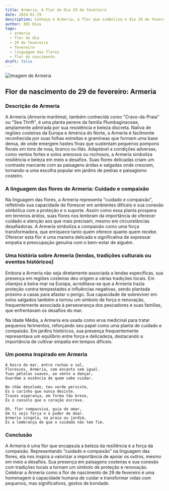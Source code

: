 ```yaml
---
title: Armeria, A Flor do Dia 29 de fevereiro
date: 2024-02-29
description: Conheça o Armeria, a flor que simboliza o dia 29 de fevereiro e seu significado 'Cuidado e compaixão'. Explore a beleza e o simbolismo desta flor encantadora.
author: 365 Dias
tags:
  - armeria
  - flor do dia
  - 29 de fevereiro
  - fevereiro
  - linguagem das flores
  - flor do nascimento
draft: false
---
```


![Imagem de Armeria](https://cdn.pixabay.com/photo/2019/05/02/18/43/thrift-4174262_1280.jpg#center)

## Flor de nascimento de 29 de fevereiro: Armeria

### Descrição de Armeria

A Armeria (_Armeria maritima_), também conhecida como "Cravo-da-Praia" ou "Sea Thrift", é uma planta perene da família Plumbaginaceae, amplamente admirada por sua resistência e beleza discreta. Nativa de regiões costeiras da Europa e América do Norte, a Armeria é facilmente reconhecida por suas folhas estreitas e gramíneas que formam uma base densa, de onde emergem hastes finas que sustentam pequenos pompons florais em tons de rosa, branco ou lilás. Adaptável a condições adversas, como ventos fortes e solos arenosos ou rochosos, a Armeria simboliza resiliência e beleza em meio a desafios. Suas flores delicadas criam um contraste marcante com as paisagens áridas e salgadas onde crescem, tornando-a uma escolha popular em jardins de pedras e paisagismo costeiro.

### A linguagem das flores de Armeria: Cuidado e compaixão

Na linguagem das flores, a Armeria representa "cuidado e compaixão", refletindo sua capacidade de florescer em ambientes difíceis e sua conexão simbólica com a proteção e o suporte. Assim como essa planta prospera em terrenos áridos, suas flores nos lembram da importância de oferecer cuidado e atenção aos que mais precisam, mesmo em circunstâncias desafiadoras. A Armeria simboliza a compaixão como uma força transformadora, que enriquece tanto quem oferece quanto quem recebe. Oferecer esta flor é uma maneira delicada e significativa de expressar empatia e preocupação genuína com o bem-estar de alguém.

### Uma história sobre Armeria (lendas, tradições culturais ou eventos históricos)

Embora a Armeria não seja diretamente associada a lendas específicas, sua presença em regiões costeiras deu origem a várias tradições locais. Em vilarejos à beira-mar na Europa, acreditava-se que a Armeria trazia proteção contra tempestades e influências negativas, sendo plantada próximo a casas para afastar o perigo. Sua capacidade de sobreviver em solos salgados também a tornou um símbolo de força e renovação, frequentemente associada à perseverança dos pescadores e suas famílias, que enfrentavam os desafios do mar.

Na Idade Média, a Armeria era usada como erva medicinal para tratar pequenos ferimentos, reforçando seu papel como uma planta de cuidado e compaixão. Em jardins históricos, sua presença frequentemente representava um equilíbrio entre força e delicadeza, destacando a importância de cultivar empatia em tempos difíceis.

### Um poema inspirado em Armeria

```
À beira do mar, entre rochas e sal,  
Floresces, Armeria, com encanto sem igual.  
Tuas pétalas suaves, ao vento a dançar,  
Guardam a essência de quem sabe cuidar.  

No chão desolado, teu verde persiste,  
És o carinho que nunca desiste.  
Trazes esperança, em forma tão breve,  
És o consolo que o coração escreve.  

Oh, flor compassiva, guia do amar,  
Em ti vejo força e o poder de doar.  
Armeria singela, na praia ou jardim,  
És a lembrança de que o cuidado não tem fim.
```

### Conclusão

A Armeria é uma flor que encapsula a beleza da resiliência e a força da compaixão. Representando "cuidado e compaixão" na linguagem das flores, ela nos inspira a valorizar a importância de apoiar os outros, mesmo em meio a desafios. Sua presença em paisagens costeiras e sua conexão com tradições locais a tornam um símbolo de proteção e renovação. Celebrar a Armeria como a flor de nascimento de 29 de fevereiro é uma homenagem à capacidade humana de cuidar e transformar vidas com pequenos, mas significativos, gestos de bondade.